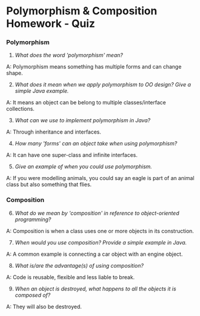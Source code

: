 # Polymorphism & Composition Homework - Quiz
### Polymorphism
1. *What does the word 'polymorphism' mean?*

A: Polymorphism means something has multiple forms and can change shape.

2. *What does it mean when we apply polymorphism to OO design? Give a simple Java example.*

A: It means an object can be belong to multiple classes/interface collections.

3. *What can we use to implement polymorphism in Java?*

A: Through inheritance and interfaces.

4. *How many 'forms' can an object take when using polymorphism?*

A: It can have one super-class and infinite interfaces.

5. *Give an example of when you could use polymorphism.*

A: If you were modelling animals, you could say an eagle is part of an animal class but also something that flies.

### Composition
6. *What do we mean by 'composition' in reference to object-oriented programming?*

A: Composition is when a class uses one or more objects in its construction.

7. *When would you use composition? Provide a simple example in Java.*

A: A common example is connecting a car object with an engine object.

8. *What is/are the advantage(s) of using composition?*

A: Code is reusable, flexible and less liable to break.

9. *When an object is destroyed, what happens to all the objects it is composed of?*

A: They will also be destroyed.
